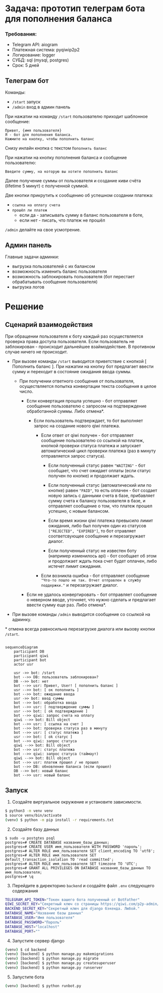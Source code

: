 # Задача: прототип телеграм бота для пополнения баланса

### Требования:

- Telegram API: aiogram
- Платежная система: pyqiwip2p2
- Логирование: logger
- СУБД: sql (mysql, postgres)
- Срок: 5 дней


## Телеграм бот

Команды:
- `/start` запуск
- `/admin` вход в админ панель

При нажатии на команду `/start` пользователю приходит шаблонное сообщение:

    Привет, {имя пользователя}
    Я - бот для пополнения баланса.
    Нажмите на кнопку, чтобы пополнить баланс

Снизу инлайн кнопка с текстом `Пополнить баланс`

При нажатии на кнопку пополнения баланса и сообщение пользователю: 

    Введите сумму, на которую вы хотите пополнить баланс

Далее получение суммы от пользователя и создание киви счёта (lifetime 5 минут) с полученной суммой.

Две кнопки прикрутить к сообщению об успешном создании платежа:
- `ссылка на оплату счета`
- `прошёл ли платеж` 
    - если да - записывать сумму в баланс пользователя в боте, 
    - если нет - писать, что платеж не прошёл

`/admin` делайте на свое усмотрение. 

## Админ панель
Главные задачи админки:
- выгрузка пользователей с их балансом
- возможность изменить баланс пользователя
- возможность заблокировать пользователя (бот перестает обрабатывать сообщение пользователя)
- выгрузка логов


# Решение
## Сценарий взаимодействия

При обращении пользователя к боту каждый раз осуществляется проверка права доступа пользователя. Если пользователь не заблокирован - происходит дальнейшее взаймодействие. В противном случае ничего не происходит.

- При вызове команды `/start` выводится приветствие с кнопкой [ Пополнить баланс ]. При нажатии на кнопку бот предлагает ввести сумму и переходит в состояние ожидания ввода суммы. 

    - При получении ответного сообщения от пользователя, осуществляется попытка конвертации текста сообщения в целое число.

        - Если конвертация прошла успешно - бот отправляет сообщение пользователю с запросом на подтверждение обработанной суммы. Либо отмена*.

            - Если пользователь подтверждает, то бот выполняет запрос на создание нового qiwi платежа.

                - Если ответ от qiwi получен - бот отправляет сообщение пользователю со ссылкой на платеж, кнопкой проверки статуса платежа и запускает автоматический цикл проверки платежа (раз в минуту отправляется запрос статуса).

                    - Если полученный статус равен `"WAITING"` - бот сообщает, что счет ожидает оплаты (если статус получен по кнопке) и продолжает ждать.

                    - Если полученный статус (автоматический или по кнопке) равен `"PAID"`, то есть оплачен - бот создает новую запись с данными счета в базе, прибавляет сумму счета к балансу пользователя в базе, и отправляет сообщение о том, что платеж прошел успешно, с новым балансом.

                    - Если время жизни qiwi платежа превысило лимит ожидания, либо был получен один из статусов `["REJECTED", "EXPIRED"]`, то бот отравляет соответсвующее сообщение и перезагружает диалог.

                    - Если полученный статус не известен боту (например изменилось api) - бот сообщает об этом и продолжает ждать пока счет будет оплачен, либо истечет лимит ожидания.

                - Если возникла ошибка - бот отправляет сообщение `"Что-то пошло не так. Отчет отправлен в службу поддержки."` и перезагружает диалог.

        - Если не удалось конвертировать - бот отправляет сообщение о неверном вводе, уточняет, что нужно сделать и предлагает ввести сумму еще раз. Либо отмена*.

- При вызове команды `/admin` выводится сообщение со ссылкой на админку. 

\* отмена всегда равносильна перезагрузке диалога или вызову кнопки `/start`.

```mermaid

sequenceDiagram
    participant DB
    participant qiwi
    participant bot
    actor usr
    
    usr ->> bot: /start
    bot -->> DB: пользователь заблокирован?
    DB -->> bot: нет
    bot -->> usr: Привет, User! [ пополнить баланс ]
    usr -->> bot: [ ок пополнить ]
    bot -->> bot: ожидание ввода
    usr ->> bot: ввод суммы
    bot -->> bot: обработка ввода
    bot -->> usr: [ подтверждение суммы ]
    usr -->> bot: [ ok подтверждение ]
    bot -->> qiwi: запрос счета на оплату
    qiwi -->> bot: Bill object
    bot -->> usr: [ ссылка на счет ]
    bot -->> bot: проверка статуса раз в минуту
    bot -->> usr: [ статус платежа ]
    usr -->> bot: [ ok статус ]
    bot -->> qiwi: запрос статуса
    qiwi -->> bot: Bill object
    bot -->> usr: статус платежа
    bot -->> qiwi: запрос статуса (таймаут)
    qiwi -->> bot: Bill object
    bot -->> usr: платеж прошел / не прошел
    bot -->> DB: обновление баланса (если прошел)
    DB -->> bot: новый баланс
    bot -->> usr: новый баланс
```

## Запуск

1. Создайте виртуальное окружение и установите зависимости.
```bash
$ python3 -m venv venv
$ source venv/bin/activate
(venv) $ python -m pip install -r requirements.txt
```

2. Создайте базу данных
```
$ sudo -u postgtes psql
postgres=# CREATE DATABASE название_базы_данных;
postgres=# CREATE USER имя_пользователя WITH PASSWORD 'пароль';
postgres=# ALTER ROLE имя_пользователя SET client_encoding TO 'utf8';
postgres=# ALTER ROLE имя_пользователя SET default_transaction_isolation TO 'read committed';
postgres=# ALTER ROLE имя_пользователя SET timezone TO 'UTC';
postgres=# GRANT ALL PRIVILEGES ON DATABASE название_базы_данных TO имя_пользователя;
postgres=# \q
```

3. Перейдите в директорию `backend` и создайте файл `.env` следующего содержания
```bash
TELEGRAM_API_TOKEN="Токен вашего бота полученный от BotFather"
QIWI_SECRET_KEY="Секретный ключ со страницы https://qiwi.com/p2p-admin/transfers/api (из пары ключей публичный, секретный)"
BACKEND_SECRET_KEY="Секретный ключ для django бэкенда. Любой."
DATABASE_NAME="Название базы данных"
DATABASE_USER="Имя пользователя"
DATABASE_PASSWORD="Пароль"
DATABASE_HOST="localhost"
DATABASE_PORT=""
```

4. Запустите сервер django
```bash
(venv) $ cd backend
(venv) [backend] $ python manage.py makemigrations
(venv) [backend] $ python manage.py migrate
(venv) [backend] $ python manage.py createsuperuser
(venv) [backend] $ python manage.py runserver

```

5. Запустите бота
```bash
(venv) [backend] $ python runbot.py
```
